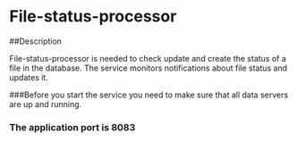 # File-status-processor

##Description

File-status-processor is needed to check update and create the status of a file in the database. The service monitors notifications about file status and updates it.

###Before you start the service you need to make sure that all data servers are up and running.

### The application port is 8083
